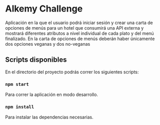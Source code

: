 # Alkemy Challenge

Aplicación en la que el usuario podrá iniciar sesión y crear una carta de opciones de menús para un hotel
que consumirá una API externa y mostrará diferentes atributos a nivel individual de cada plato y del menú
finalizado. En la carta de opciones de menús deberán haber únicamente dos opciones veganas y dos no-veganas

## Scripts disponibles

En el directorio del proyecto podrás correr los siguientes scripts:

### `npm start`

Para correr la aplicación en modo desarrollo.

### `npm install`

Para instalar las dependencias necesarias.
